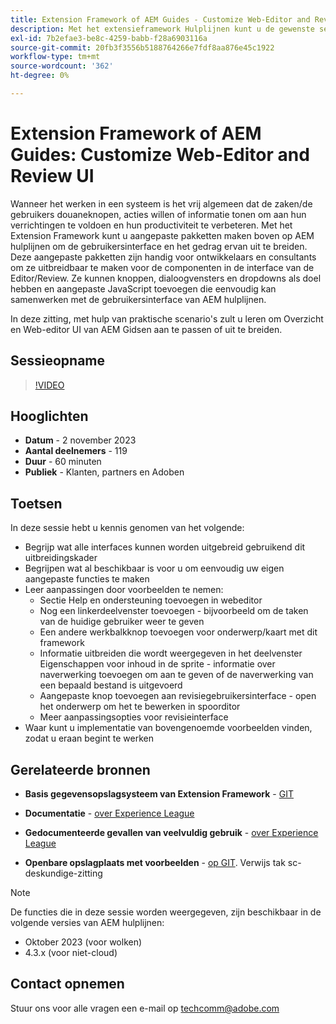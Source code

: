 ```yaml
---
title: Extension Framework of AEM Guides - Customize Web-Editor and Review UI
description: Met het extensieframework Hulplijnen kunt u de gewenste secties van de Ui- of Webeditor-revisie aanpassen door JSON, CSS en JavaScript eenvoudig bij te werken.
exl-id: 7b2efae3-be8c-4259-babb-f28a6903116a
source-git-commit: 20fb3f3556b5188764266e7fdf8aa876e45c1922
workflow-type: tm+mt
source-wordcount: '362'
ht-degree: 0%

---
```


# Extension Framework of AEM Guides: Customize Web-Editor and Review UI

Wanneer het werken in een systeem is het vrij algemeen dat de zaken/de gebruikers douaneknopen, acties willen of informatie tonen om aan hun verrichtingen te voldoen en hun productiviteit te verbeteren. Met het Extension Framework kunt u aangepaste pakketten maken boven op AEM hulplijnen om de gebruikersinterface en het gedrag ervan uit te breiden. Deze aangepaste pakketten zijn handig voor ontwikkelaars en consultants om ze uitbreidbaar te maken voor de componenten in de interface van de Editor/Review. Ze kunnen knoppen, dialoogvensters en dropdowns als doel hebben en aangepaste JavaScript toevoegen die eenvoudig kan samenwerken met de gebruikersinterface van AEM hulplijnen.

In deze zitting, met hulp van praktische scenario&#39;s zult u leren om Overzicht en Web-editor UI van AEM Gidsen aan te passen of uit te breiden.

## Sessieopname

>[!VIDEO](https://video.tv.adobe.com/v/3425476/review-ui-customization-guides-extension-framework-web-editor)

## Hooglichten

- **Datum** - 2 november 2023
- **Aantal deelnemers** - 119
- **Duur** - 60 minuten
- **Publiek** - Klanten, partners en Adoben

## Toetsen

In deze sessie hebt u kennis genomen van het volgende:
- Begrijp wat alle interfaces kunnen worden uitgebreid gebruikend dit uitbreidingskader
- Begrijpen wat al beschikbaar is voor u om eenvoudig uw eigen aangepaste functies te maken
- Leer aanpassingen door voorbeelden te nemen:
   - Sectie Help en ondersteuning toevoegen in webeditor
   - Nog een linkerdeelvenster toevoegen - bijvoorbeeld om de taken van de huidige gebruiker weer te geven
   - Een andere werkbalkknop toevoegen voor onderwerp/kaart met dit framework
   - Informatie uitbreiden die wordt weergegeven in het deelvenster Eigenschappen voor inhoud in de sprite - informatie over naverwerking toevoegen om aan te geven of de naverwerking van een bepaald bestand is uitgevoerd
   - Aangepaste knop toevoegen aan revisiegebruikersinterface - open het onderwerp om het te bewerken in spoorditor
   - Meer aanpassingsopties voor revisieinterface
- Waar kunt u implementatie van bovengenoemde voorbeelden vinden, zodat u eraan begint te werken


## Gerelateerde bronnen

- **Basis gegevensopslagsysteem van Extension Framework** - [GIT](https://github.com/adobe/guides-extension/tree/main)

- **Documentatie** - [over Experience League](../../guides-ui-extensions/aem_guides_framework/basic-customisation.md)

- **Gedocumenteerde gevallen van veelvuldig gebruik** - [over Experience League](../../guides-ui-extensions/aem_guides_framework/jui-framework.md)

- **Openbare opslagplaats met voorbeelden** - [op GIT](https://github.com/adobe/guides-extension/tree/sc-expert-session). Verwijs tak sc-deskundige-zitting


>[!NOTE]
>
> De functies die in deze sessie worden weergegeven, zijn beschikbaar in de volgende versies van AEM hulplijnen:
> - Oktober 2023 (voor wolken)
> - 4.3.x (voor niet-cloud)



## Contact opnemen

Stuur ons voor alle vragen een e-mail op <techcomm@adobe.com>
